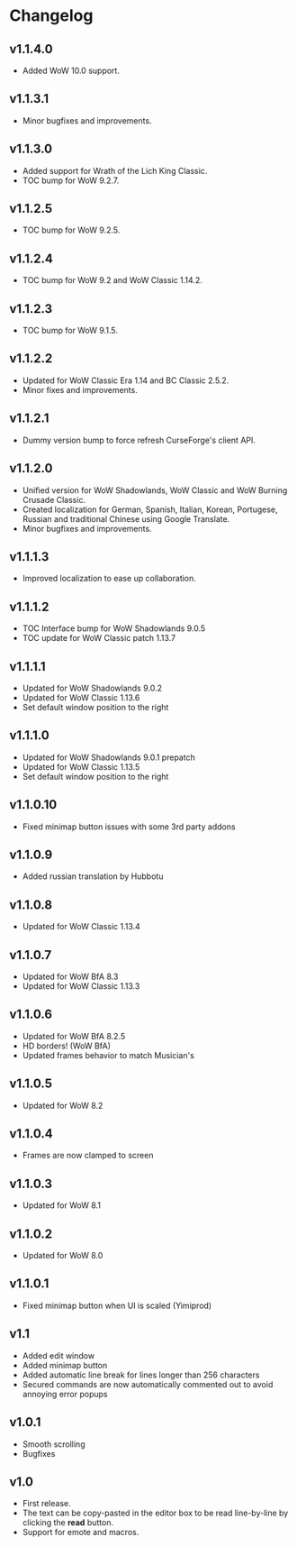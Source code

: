 Changelog
=========

v1.1.4.0
--------
* Added WoW 10.0 support.

v1.1.3.1
--------
* Minor bugfixes and improvements.

v1.1.3.0
--------
* Added support for Wrath of the Lich King Classic.
* TOC bump for WoW 9.2.7.

v1.1.2.5
--------
* TOC bump for WoW 9.2.5.

v1.1.2.4
--------
* TOC bump for WoW 9.2 and WoW Classic 1.14.2.

v1.1.2.3
--------
* TOC bump for WoW 9.1.5.

v1.1.2.2
--------
* Updated for WoW Classic Era 1.14 and BC Classic 2.5.2.
* Minor fixes and improvements.

v1.1.2.1
--------
* Dummy version bump to force refresh CurseForge's client API.

v1.1.2.0
--------
* Unified version for WoW Shadowlands, WoW Classic and WoW Burning Crusade Classic.
* Created localization for German, Spanish, Italian, Korean, Portugese, Russian and traditional Chinese using Google Translate.
* Minor bugfixes and improvements.

v1.1.1.3
--------
* Improved localization to ease up collaboration.

v1.1.1.2
--------
* TOC Interface bump for WoW Shadowlands 9.0.5
* TOC update for WoW Classic patch 1.13.7

v1.1.1.1
--------
* Updated for WoW Shadowlands 9.0.2
* Updated for WoW Classic 1.13.6
* Set default window position to the right

v1.1.1.0
--------
* Updated for WoW Shadowlands 9.0.1 prepatch
* Updated for WoW Classic 1.13.5
* Set default window position to the right

v1.1.0.10
---------
* Fixed minimap button issues with some 3rd party addons

v1.1.0.9
--------
* Added russian translation by Hubbotu

v1.1.0.8
--------
* Updated for WoW Classic 1.13.4

v1.1.0.7
--------
* Updated for WoW BfA 8.3
* Updated for WoW Classic 1.13.3

v1.1.0.6
--------
* Updated for WoW BfA 8.2.5
* HD borders! (WoW BfA)
* Updated frames behavior to match Musician's

v1.1.0.5
--------
* Updated for WoW 8.2

v1.1.0.4
--------
* Frames are now clamped to screen

v1.1.0.3
--------
* Updated for WoW 8.1

v1.1.0.2
--------
* Updated for WoW 8.0

v1.1.0.1
--------
* Fixed minimap button when UI is scaled (Yimiprod)

v1.1
----
* Added edit window
* Added minimap button
* Added automatic line break for lines longer than 256 characters
* Secured commands are now automatically commented out to avoid annoying error popups

v1.0.1
------
* Smooth scrolling
* Bugfixes

v1.0
----
* First release.
* The text can be copy-pasted in the editor box to be read line-by-line by clicking the **read** button.
* Support for emote and macros.